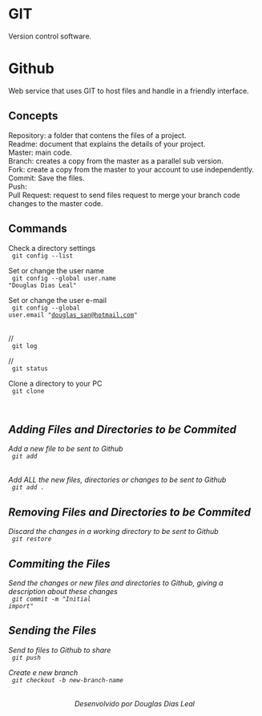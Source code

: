 # GIT
Version control software.

# Github
Web service that uses GIT to host files and handle in a friendly interface.

## Concepts
Repository: a folder that contens the files of a project.<br>
Readme: document that explains the details of your project.<br>
Master: main code.<br>
Branch: creates a copy from the master as a parallel sub version.<br>
Fork: create a copy from the master to your account to use independently.<br>
Commit: Save the files.<br>
Push: <br>
Pull Request: request to send files request to merge your branch code changes to the master code.<br>

## Commands

Check a directory settings
<br>
<code>
    git config --list
</code>
<br>

Set or change the user name
<br>
<code>
    git config --global user.name "Douglas Dias Leal"
</code>
<br>

Set or change the user e-mail
<br>
<code>
    git config --global user.email "douglas_san@hotmail.com"
</code>
<br>

//
<br>
<code>
    git log
</code>
<br>

//
<br>
<code>
    git status
</code>
<br>

Clone a directory to your PC
<br>
<code>
    git clone <address>
</code>
<br>

## Adding Files and Directories to be Commited
Add a new file to be sent to Github
<br>
<code>
    git add <file>
</code>
<br>

Add ALL the new files, directories or changes to be sent to Github
<br>
<code>
    git add .
</code>
<br>

## Removing Files and Directories to be Commited
Discard the changes in a working directory to be sent to Github
<br>
<code>
    git restore <file>
</code>
<br>

## Commiting the Files
Send the changes or new files and directories to Github, giving a description about these changes
<br>
<code>
    git commit -m "Initial import"
</code>
<br>

## Sending the Files
Send to files to Github to share
<br>
<code>
    git push
</code>
<br>

Create e new branch
<br>
<code>
    git checkout -b new-branch-name
</code>
<br>


<p align="center">Desenvolvido por Douglas Dias Leal</p>
